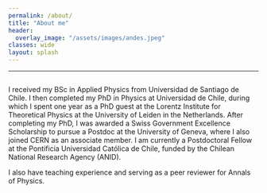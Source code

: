 ```yaml
---
permalink: /about/
title: "About me"
header:
  overlay_image: "/assets/images/andes.jpeg"
classes: wide
layout: splash
---
```

----------------------------------------
<figure style="width: 35%" class="align-right">
  <img src="/assets/images/leidenfield.jpg" alt="">
</figure>
I received my BSc in Applied Physics from Universidad de Santiago de Chile. I then completed my PhD in Physics at Universidad de Chile, during which I spent one year as a PhD guest at the Lorentz Institute for Theoretical Physics at the University of Leiden in the Netherlands. After completing my PhD, I was awarded a Swiss Government Excellence Scholarship to pursue a Postdoc at the University of Geneva, where I also joined CERN as an associate member. I am currently a Postdoctoral Fellow at the Pontificia Universidad Católica de Chile, funded by the Chilean National Research Agency (ANID).

I also have teaching experience and serving as a peer reviewer for Annals of Physics.



